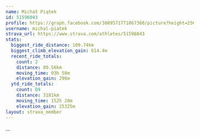 ```yaml
---
name: Michał Piątek
id: 51596843
profile: https://graph.facebook.com/3089571771067360/picture?height=256&width=256
username: michal-piatek
strava_url: https://www.strava.com/athletes/51596843
stats:
  biggest_ride_distance: 109.74km
  biggest_climb_elevation_gain: 614.4m
  recent_ride_totals:
    count: 2
    distance: 80.56km
    moving_time: 03h 58m
    elevation_gain: 296m
  ytd_ride_totals:
    count: 89
    distance: 3181km
    moving_time: 152h 20m
    elevation_gain: 25325m
layout: strava_member
--- 
```

...
